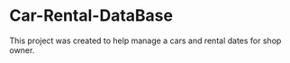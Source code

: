 # Car-Rental-DataBase
This project was created to help manage a cars and rental dates for shop owner.
